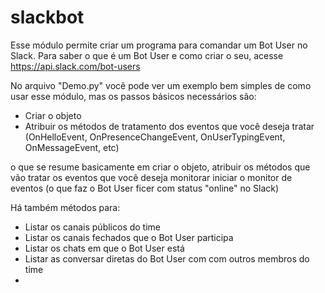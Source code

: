 # slackbot
Esse módulo permite criar um programa para comandar um Bot User no Slack. Para saber o que é um Bot User e como criar o seu, 
acesse https://api.slack.com/bot-users

No arquivo "Demo.py" você pode ver um exemplo bem simples de como usar esse módulo, mas os passos básicos necessários são:

 - Criar o objeto
 - Atribuir os métodos de tratamento dos eventos que você deseja tratar
   (OnHelloEvent, OnPresenceChangeEvent, OnUserTypingEvent, OnMessageEvent, etc)
 

o que se resume basicamente em criar o
objeto, atribuir os métodos que vão tratar os eventos que você deseja monitorar  iniciar o monitor de eventos (o que faz o Bot User ficer com status "online" no Slack)

Há também métodos para:
 - Listar os canais públicos do time
 - Listar os canais fechados que o Bot User participa
 - Listar os chats em que o Bot User está
 - Listar as conversar diretas do Bot User com com outros membros do time
 - 

